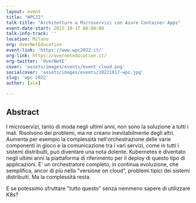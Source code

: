 ```yaml
---
layout: event
title: "WPC22"
talk-title: "Architetture a Microservizi con Azure Container Apps"
event-date-start: 2022-10-17 00:00:00
talk-info-track: ''
location: Milano
org: OverNetEducation
event-link: 'https://www.wpc2022.it/'
org-link: https://overneteducation.it/
org-twitter: 'OverNetE'
cover: 'assets/images/events/event_cloud.png'
socialcover: 'assets/images/events/20221017-wpc.jpg'
slug: 'wpc-2022'
author: [ale]

---
```

## Abstract
I microservizi, tanto di moda negli ultimi anni, non sono la soluzione a tutti i mali. Risolvono dei problemi, ma ne creano inevitabilmente degli altri. Aumenta per esempio la complessità nell'orchestrazione delle varie componenti in gioco e la comunicazione tra i vari servizi, come in tutti i sistemi distribuiti, può diventare una nota dolente.
Kubernetes è diventato negli ultimi anni la piattaforma di riferimento per il deploy di questo tipo di applicazioni. E' un orchestratore completo, in continua evoluzione, che semplifica, ancor di più nella "versione on cloud", problemi tipici dei sistemi distribuiti. Ma la complessità resta.

E se potessimo sfruttare "tutto questo" senza nemmeno sapere di utilizzare K8s?

<!--div class="video">

<div class="responsive-iframe-container-16">
<iframe class="responsive-iframe" src="https://www.youtube.com/embed/ITe-xWHIS-U" frameborder="0" allow="accelerometer; autoplay; clipboard-write; encrypted-media; gyroscope; picture-in-picture" allowfullscreen></iframe>
</div>
</div>

<div class="slide">
<h3>Materiali</h3>
<ul>
    <li><a href="https://www.slideshare.net/melkio/a-quick-introduction-to-aks" target="_blank">Slide del Talk </a></li>
</ul>
</div-->

